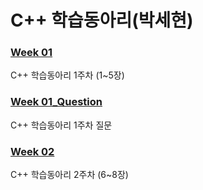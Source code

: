 # C++ 학습동아리(박세현)

### [Week 01](https://ParkSehyeon1009.github.io/1Week)
C++ 학습동아리 1주차 (1~5장)
### [Week 01_Question](https://parksehyeon1009.github.io/1Week_Question/)
C++ 학습동아리 1주차 질문

### [Week 02](https://parksehyeon1009.github.io/2Week)
C++ 학습동아리 2주차 (6~8장)

